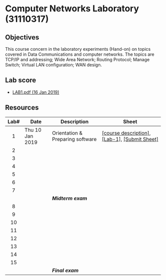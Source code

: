 # Computer Networks Laboratory (31110317)

## Objectives
This course concern in the laboratory experiments (Hand-on) on topics covered in Data Communications and computer networks. The topics are TCP/IP and addressing; Wide Area Network; Routing Protocol; Manage Switch; Virtual LAN configuration; WAN design.
## Lab score
* [LAB1.pdf (16 Jan 2019)](https://drive.google.com/open?id=1GIreYl49djcY6FLomK3NJv6pcLv84z6c)

## Resources

| Lab# | Date | Description  |Sheet|
|:-----:|------|-------------|----|
|  1 |Thu 10 Jan 2019| Orientation & Preparing software| [[course description]](https://drive.google.com/open?id=1MyTgrSqpio0jGd2o9WINq8MJB-081QA6), [[Lab-1]](https://drive.google.com/open?id=1XiKzVLFkR4WcpqlD3UI7Mcn5R0RavJa4), [[Submit Sheet]](https://drive.google.com/open?id=1NaNq8N_E-U4xH_Fi462MCbQNKs-U10_J) |
|2   |      |             | |
|   3   |      |              |                     |
|   4   |      |              |                     |
|   5   |      |              |                     |
|   6   |      |              |                     |
|   7   |      |              |                     |
|       |      | ***Midterm exam*** |  |
|   8   |      |              |                     |
|   9   |      |              |                     |
|   10  |      |              |                     |
|   11  |      |              |                     |
|   12  |      |              |                     |
|   13  |      |              |                     |
|   14  |      |              |                     |
|   15  |      |              |                     |
|       |      | ***Final exam***   |                 |
